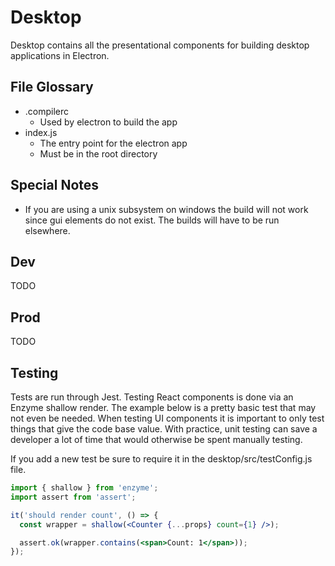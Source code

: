 # Desktop
Desktop contains all the presentational components for building desktop applications in Electron.



## File Glossary
* .compilerc
  * Used by electron to build the app
* index.js
  * The entry point for the electron app
  * Must be in the root directory




## Special Notes
* If you are using a unix subsystem on windows the build will not work since gui elements do not exist. The builds will have to be run elsewhere.



## Dev
TODO



## Prod
TODO



## Testing
Tests are run through Jest. Testing React components is done via an Enzyme shallow render. The example below is a pretty basic test that may not even be needed. When testing UI components it is important to only test things that give the code base value. With practice, unit testing can save a developer a lot of time that would otherwise be spent manually testing.

If you add a new test be sure to require it in the desktop/src/testConfig.js file.


```jsx
import { shallow } from 'enzyme';
import assert from 'assert';

it('should render count', () => {
  const wrapper = shallow(<Counter {...props} count={1} />);

  assert.ok(wrapper.contains(<span>Count: 1</span>));
});
```
